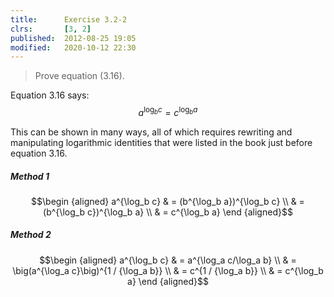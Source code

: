 ```yaml
---
title:      Exercise 3.2-2
clrs:       [3, 2]
published:  2012-08-25 19:05
modified:   2020-10-12 22:30
---
```


> Prove equation (3.16).

Equation 3.16 says: $$a^{\log_b c} = c^{\log_b a}$$

This can be shown in many ways, all of which requires rewriting and manipulating logarithmic identities that were listed in the book just before equation 3.16.

##### Method 1

$$\begin {aligned}
a^{\log_b c} & = (b^{\log_b a})^{\log_b c} \\
             & = (b^{\log_b c})^{\log_b a} \\
             & = c^{\log_b a}
\end {aligned}$$

##### Method 2

$$\begin {aligned}
a^{\log_b c} & = a^{\log_a c/\log_a b} \\
             & = \big(a^{\log_a c}\big)^{1 / {\log_a b}} \\
             & = c^{1 / {\log_a b}} \\
             & = c^{\log_b a}
\end {aligned}$$
